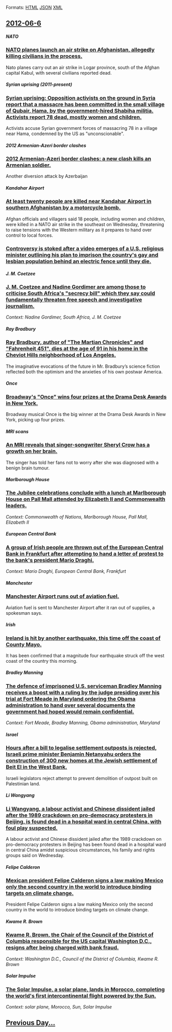 
Formats: [HTML](2012/06/6/index.html)  [JSON](2012/06/6/index.json)  [XML](2012/06/6/index.xml)  

## [2012-06-6](/news/2012/06/6/index.md)

##### NATO
### [NATO planes launch an air strike on Afghanistan, allegedly killing civilians in the process. ](/news/2012/06/6/nato-planes-launch-an-air-strike-on-afghanistan-allegedly-killing-civilians-in-the-process.md)
Nato planes carry out an air strike in Logar province, south of the Afghan capital Kabul, with several civilians reported dead.

##### Syrian uprising (2011-present)
### [Syrian uprising: Opposition activists on the ground in Syria report that a massacre has been committed in the small village of Qubair, Hama, by the government-hired Shabiha militia. Activists report 78 dead, mostly women and children. ](/news/2012/06/6/syrian-uprising-opposition-activists-on-the-ground-in-syria-report-that-a-massacre-has-been-committed-in-the-small-village-of-qubair-hama.md)
Activists accuse Syrian government forces of massacring 78 in a village near Hama, condemned by the US as &quot;unconscionable&quot;.

##### 2012 Armenian-Azeri border clashes
### [2012 Armenian-Azeri border clashes: a new clash kills an Armenian soldier. ](/news/2012/06/6/2012-armenian-azeri-border-clashes-a-new-clash-kills-an-armenian-soldier.md)
Another diversion attack by Azerbaijan

##### Kandahar Airport
### [At least twenty people are killed near Kandahar Airport in southern Afghanistan by a motorcycle bomb. ](/news/2012/06/6/at-least-twenty-people-are-killed-near-kandahar-airport-in-southern-afghanistan-by-a-motorcycle-bomb.md)
Afghan officials and villagers said 18 people, including women and children, were killed in a NATO air strike in the southeast on Wednesday, threatening to raise tensions with the Western military as it prepares to hand over control to local forces.

##### 
### [Controversy is stoked after a video emerges of a U.S. religious minister outlining his plan to imprison the country's gay and lesbian population behind an electric fence until they die. ](/news/2012/06/6/controversy-is-stoked-after-a-video-emerges-of-a-u-s-religious-minister-outlining-his-plan-to-imprison-the-country-s-gay-and-lesbian-popula.md)
##### J. M. Coetzee
### [J. M. Coetzee and Nadine Gordimer are among those to criticise South Africa's "secrecy bill" which they say could fundamentally threaten free speech and investigative journalism. ](/news/2012/06/6/j-m-coetzee-and-nadine-gordimer-are-among-those-to-criticise-south-africa-s-secrecy-bill-which-they-say-could-fundamentally-threaten-fre.md)
_Context: Nadine Gordimer, South Africa, J. M. Coetzee_

##### Ray Bradbury
### [Ray Bradbury, author of "The Martian Chronicles" and "Fahrenheit 451", dies at the age of 91 in his home in the Cheviot Hills neighborhood of Los Angeles. ](/news/2012/06/6/ray-bradbury-author-of-the-martian-chronicles-and-fahrenheit-451-dies-at-the-age-of-91-in-his-home-in-the-cheviot-hills-neighborhood-o.md)
The imaginative evocations of the future in Mr. Bradbury’s science fiction reflected both the optimism and the anxieties of his own postwar America.

##### Once
### [Broadway's "Once" wins four prizes at the Drama Desk Awards in New York. ](/news/2012/06/6/broadway-s-once-wins-four-prizes-at-the-drama-desk-awards-in-new-york.md)
Broadway musical Once is the big winner at the Drama Desk Awards in New York, picking up four prizes.

##### MRI scans
### [An MRI reveals that singer-songwriter Sheryl Crow has a growth on her brain. ](/news/2012/06/6/an-mri-reveals-that-singer-songwriter-sheryl-crow-has-a-growth-on-her-brain.md)
The singer has told her fans not to worry after she was diagnosed with a benign brain tumour.

##### Marlborough House
### [The Jubilee celebrations conclude with a lunch at Marlborough House on Pall Mall attended by Elizabeth II and Commonwealth leaders. ](/news/2012/06/6/the-jubilee-celebrations-conclude-with-a-lunch-at-marlborough-house-on-pall-mall-attended-by-elizabeth-ii-and-commonwealth-leaders.md)
_Context: Commonwealth of Nations, Marlborough House, Pall Mall, Elizabeth II_

##### European Central Bank
### [A group of Irish people are thrown out of the European Central Bank in Frankfurt after attempting to hand a letter of protest to the bank's president Mario Draghi. ](/news/2012/06/6/a-group-of-irish-people-are-thrown-out-of-the-european-central-bank-in-frankfurt-after-attempting-to-hand-a-letter-of-protest-to-the-bank-s.md)
_Context: Mario Draghi, European Central Bank, Frankfurt_

##### Manchester
### [Manchester Airport runs out of aviation fuel. ](/news/2012/06/6/manchester-airport-runs-out-of-aviation-fuel.md)
Aviation fuel is sent to Manchester Airport after it ran out of supplies, a spokesman says.

##### Irish
### [Ireland is hit by another earthquake, this time off the coast of County Mayo. ](/news/2012/06/6/ireland-is-hit-by-another-earthquake-this-time-off-the-coast-of-county-mayo.md)
It has been confirmed that a magnitude four earthquake struck off the west coast of the country this morning.

##### Bradley Manning
### [The defence of imprisoned U.S. serviceman Bradley Manning receives a boost with a ruling by the judge presiding over his trial at Fort Meade in Maryland ordering the Obama administration to hand over several documents the government had hoped would remain confidential. ](/news/2012/06/6/the-defence-of-imprisoned-u-s-serviceman-bradley-manning-receives-a-boost-with-a-ruling-by-the-judge-presiding-over-his-trial-at-fort-meade.md)
_Context: Fort Meade, Bradley Manning, Obama administration, Maryland_

##### Israel
### [Hours after a bill to legalise settlement outposts is rejected, Israeli prime minister Benjamin Netanyahu orders the construction of 300 new homes at the Jewish settlement of Beit El in the West Bank. ](/news/2012/06/6/hours-after-a-bill-to-legalise-settlement-outposts-is-rejected-israeli-prime-minister-benjamin-netanyahu-orders-the-construction-of-300-new.md)
Israeli legislators reject attempt to prevent demolition of outpost built on Palestinian land.

##### Li Wangyang
### [Li Wangyang, a labour activist and Chinese dissident jailed after the 1989 crackdown on pro-democracy protesters in Beijing, is found dead in a hospital ward in central China, with foul play suspected. ](/news/2012/06/6/li-wangyang-a-labour-activist-and-chinese-dissident-jailed-after-the-1989-crackdown-on-pro-democracy-protesters-in-beijing-is-found-dead-i.md)
A labour activist and Chinese dissident jailed after the 1989 crackdown on pro-democracy protesters in Beijing has been found dead in a hospital ward in central China amidst suspicious circumstances, his family and rights groups said on Wednesday.

##### Felipe Calderon
### [Mexican president Felipe Calderon signs a law making Mexico only the second country in the world to introduce binding targets on climate change. ](/news/2012/06/6/mexican-president-felipe-caldera3n-signs-a-law-making-mexico-only-the-second-country-in-the-world-to-introduce-binding-targets-on-climate-ch.md)
President Felipe Calderon signs a law making Mexico only the second country in the world to introduce binding targets on climate change.

##### Kwame R. Brown
### [Kwame R. Brown, the Chair of the Council of the District of Columbia responsible for the US capital Washington D.C., resigns after being charged with bank fraud. ](/news/2012/06/6/kwame-r-brown-the-chair-of-the-council-of-the-district-of-columbia-responsible-for-the-us-capital-washington-d-c-resigns-after-being-cha.md)
_Context: Washington D.C., Council of the District of Columbia, Kwame R. Brown_

##### Solar Impulse
### [The Solar Impulse, a solar plane, lands in Morocco, completing the world's first intercontinental flight powered by the Sun. ](/news/2012/06/6/the-solar-impulse-a-solar-plane-lands-in-morocco-completing-the-world-s-first-intercontinental-flight-powered-by-the-sun.md)
_Context: solar plane, Morocco, Sun, Solar Impulse_

## [Previous Day...](/news/2012/06/5/index.md)

